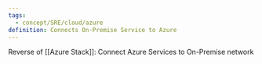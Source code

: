 ```yaml
---
tags:
  - concept/SRE/cloud/azure 
definition: Connects On-Premise Service to Azure
---
```


Reverse of [[Azure Stack]]: Connect Azure Services to On-Premise network